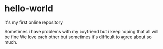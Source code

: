 # hello-world
it's my first online repository

Sometimes i have problems with my boyfriend but i keep hoping that all will be fine
We love each other but sometimes it's difficult to agree about so much.
